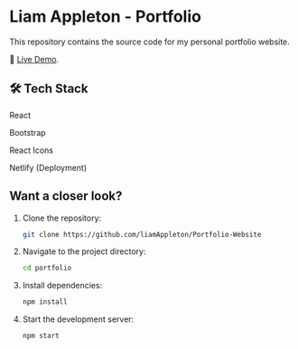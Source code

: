 # Liam Appleton - Portfolio

This repository contains the source code for my personal portfolio website.

🚀 [Live Demo](https://la-portfolio-dev.netlify.app/).


## 🛠️ Tech Stack

React

Bootstrap

React Icons

Netlify (Deployment)


## **Want a closer look?**

1. Clone the repository:

   ```bash
   git clone https://github.com/liamAppleton/Portfolio-Website
   ```

2. Navigate to the project directory:

   ```bash
   cd portfolio
   ```

3. Install dependencies:

   ```bash
   npm install
   ```

4. Start the development server:

   ```bash
   npm start
   ```
